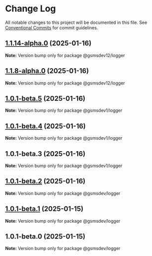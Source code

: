 # Change Log

All notable changes to this project will be documented in this file.
See [Conventional Commits](https://conventionalcommits.org) for commit guidelines.

## [1.1.14-alpha.0](https://github.com/d-petrenko-gs/gsms-packages/compare/@gsmsdev12/logger@1.1.13...@gsmsdev12/logger@1.1.14-alpha.0) (2025-01-16)

**Note:** Version bump only for package @gsmsdev12/logger





## [1.1.8-alpha.0](https://github.com/d-petrenko-gs/gsms-packages/compare/@gsmsdev12/logger@1.1.7...@gsmsdev12/logger@1.1.8-alpha.0) (2025-01-16)

**Note:** Version bump only for package @gsmsdev12/logger





## [1.0.1-beta.5](https://github.com/d-petrenko-gs/gsms-packages/compare/@gsmsdev1/logger@1.0.1-beta.4...@gsmsdev1/logger@1.0.1-beta.5) (2025-01-16)

**Note:** Version bump only for package @gsmsdev1/logger





## [1.0.1-beta.4](https://github.com/d-petrenko-gs/gsms-packages/compare/@gsmsdev1/logger@1.0.1-beta.3...@gsmsdev1/logger@1.0.1-beta.4) (2025-01-16)

**Note:** Version bump only for package @gsmsdev1/logger





## 1.0.1-beta.3 (2025-01-16)

**Note:** Version bump only for package @gsmsdev1/logger





## [1.0.1-beta.2](https://github.com/d-petrenko-gs/gsms-packages/compare/@gsmsdev/logger@1.0.1-beta.1...@gsmsdev/logger@1.0.1-beta.2) (2025-01-16)

**Note:** Version bump only for package @gsmsdev/logger





## [1.0.1-beta.1](https://github.com/d-petrenko-gs/gsms-packages/compare/@gsmsdev/logger@1.0.1-beta.0...@gsmsdev/logger@1.0.1-beta.1) (2025-01-15)

**Note:** Version bump only for package @gsmsdev/logger





## 1.0.1-beta.0 (2025-01-15)

**Note:** Version bump only for package @gsmsdev/logger
